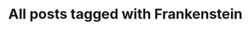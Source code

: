 ---
layout: tag
title: "All posts tagged with Frankenstein"
permalink: /weblog/tags/frankenstein/
taxonomy: Frankenstein
---